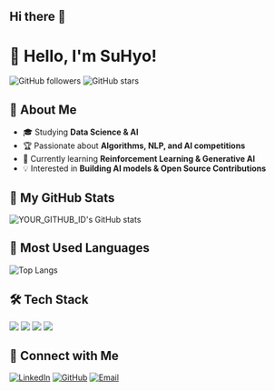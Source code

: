 ## Hi there 👋

<!--
**KimSooHyo/KimSooHyo** is a ✨ _special_ ✨ repository because its `README.md` (this file) appears on your GitHub profile.

Here are some ideas to get you started:

- 🔭 I’m currently working on ...
- 🌱 I’m currently learning ...
- 👯 I’m looking to collaborate on ...
- 🤔 I’m looking for help with ...
- 💬 Ask me about ...
- 📫 How to reach me: ...
- 😄 Pronouns: ...
- ⚡ Fun fact: ...
-->

# 👋 Hello, I'm SuHyo!

![GitHub followers](https://img.shields.io/github/followers/KimSooHyo?style=social)
![GitHub stars](https://img.shields.io/github/stars/KimSooHyo?style=social)

## 🚀 About Me
- 🎓 Studying **Data Science & AI**
- 🏆 Passionate about **Algorithms, NLP, and AI competitions**
- 🌱 Currently learning **Reinforcement Learning & Generative AI**
- 💡 Interested in **Building AI models & Open Source Contributions**

## 📌 My GitHub Stats
![YOUR_GITHUB_ID's GitHub stats](https://github-readme-stats.vercel.app/api?username=KimSooHyo&show_icons=true&theme=tokyonight)

## 📂 Most Used Languages
![Top Langs](https://github-readme-stats.vercel.app/api/top-langs/?username=KimSooHyo&layout=compact&theme=radical)

## 🛠️ Tech Stack
<p align="left">
  <img src="https://img.shields.io/badge/Python-3776AB?style=for-the-badge&logo=python&logoColor=white"/>
  <img src="https://img.shields.io/badge/PyTorch-EE4C2C?style=for-the-badge&logo=pytorch&logoColor=white"/>
  <img src="https://img.shields.io/badge/TensorFlow-FF6F00?style=for-the-badge&logo=tensorflow&logoColor=white"/>
  <img src="https://img.shields.io/badge/GitHub-181717?style=for-the-badge&logo=github&logoColor=white"/>
</p>

## 🔗 Connect with Me
[![LinkedIn](https://img.shields.io/badge/LinkedIn-0077B5?style=for-the-badge&logo=linkedin&logoColor=white)](https://www.linkedin.com/in/YOUR_LINKEDIN)
[![GitHub](https://img.shields.io/badge/GitHub-181717?style=for-the-badge&logo=github&logoColor=white)](https://github.com/YOUR_GITHUB_ID)
[![Email](https://img.shields.io/badge/Email-D14836?style=for-the-badge&logo=gmail&logoColor=white)](mailto:YOUR_EMAIL)

